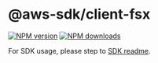 # @aws-sdk/client-fsx

[![NPM version](https://img.shields.io/npm/v/@aws-sdk/client-fsx/beta.svg)](https://www.npmjs.com/package/@aws-sdk/client-fsx)
[![NPM downloads](https://img.shields.io/npm/dm/@aws-sdk/client-fsx.svg)](https://www.npmjs.com/package/@aws-sdk/client-fsx)

For SDK usage, please step to [SDK readme](https://github.com/aws/aws-sdk-js-v3).
